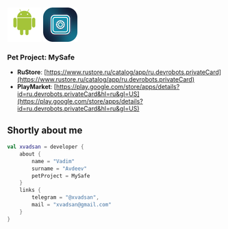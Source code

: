 <img src="https://github.com/devicons/devicon/blob/master/icons/android/android-original-wordmark.svg" alt="drawing" width="80"/>   <a href="https://play.google.com/store/apps/details?id=ru.devrobots.privateCard&hl=ru&gl=US">
    <img src="https://github.com/xvadsan/BlankMVVM/blob/develop/app/src/main/res/drawable/am_icon.webp" alt="drawing" width="80"/>
</a>
### Pet Project: MySafe
- **RuStore**: [https://www.rustore.ru/catalog/app/ru.devrobots.privateCard](https://www.rustore.ru/catalog/app/ru.devrobots.privateCard)
- **PlayMarket**: [https://play.google.com/store/apps/details?id=ru.devrobots.privateCard&hl=ru&gl=US](https://play.google.com/store/apps/details?id=ru.devrobots.privateCard&hl=ru&gl=US)

## Shortly about me
```kotlin
val xvadsan = developer {
    about {
        name = "Vadim"
        surname = "Avdeev"
        petProject = MySafe
    }
    links {
        telegram = "@xvadsan",
        mail = "xvadsan@gmail.com"
    }
}

